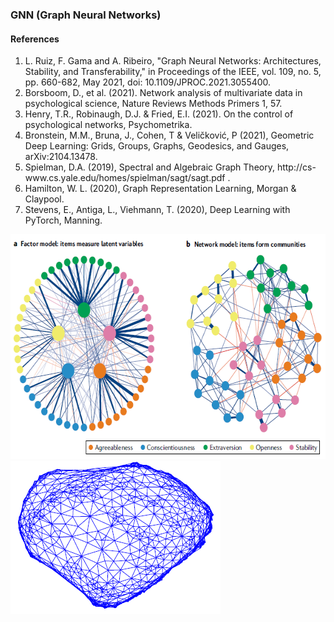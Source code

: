 ### GNN (Graph Neural Networks)

#### References
<ol>
<li>
L. Ruiz, F. Gama and A. Ribeiro, "Graph Neural Networks: Architectures, Stability, and Transferability," in Proceedings of the IEEE, vol. 109, no. 5, pp. 660-682, May 2021, doi: 10.1109/JPROC.2021.3055400.
</li>
<li>
Borsboom, D., et al. (2021). Network analysis of multivariate data in psychological science, Nature Reviews Methods Primers 1, 57.
</li>
<li>
Henry, T.R., Robinaugh, D.J. & Fried, E.I. (2021). On the control of psychological networks, Psychometrika.
</li>  
<li>
  Bronstein, M.M., Bruna, J., Cohen, T & Veličković, P (2021), Geometric Deep Learning: Grids, Groups, Graphs, Geodesics, and Gauges, arXiv:2104.13478.
</li>  
<li>
  Spielman, D.A. (2019), Spectral and Algebraic Graph Theory, http://cs-www.cs.yale.edu/homes/spielman/sagt/sagt.pdf .
</li>  
<li>
  Hamilton, W. L. (2020), Graph Representation Learning, Morgan & Claypool.
</li>  
<li>
  Stevens, E., Antiga, L., Viehmann, T. (2020), Deep Learning with PyTorch,  Manning.
</li> 
</ol>

<img src="PscStruc.png" alt="PscStruc.png" style="height: 360px; width:615px;"/>

<img src="SpectralGraph.png" alt="SpectralGraph.png" style="height: 245px; width:336px;"/>
